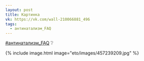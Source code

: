 ```yaml
---
layout: post
title: Картинка
vk: https://vk.com/wall-210066881_496
tags:
  - антинатализм_FAQ
---
```

[#антинатализм_FAQ](poisk.html#антинатализм_FAQ) ❔

{% include image.html image="eto/images/457239209.jpg" %}